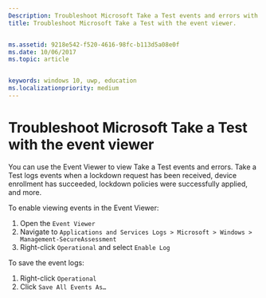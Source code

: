 ```yaml
---
Description: Troubleshoot Microsoft Take a Test events and errors with the event viewer.
title: Troubleshoot Microsoft Take a Test with the event viewer.


ms.assetid: 9218e542-f520-4616-98fc-b113d5a08e0f
ms.date: 10/06/2017
ms.topic: article


keywords: windows 10, uwp, education
ms.localizationpriority: medium
---
```


# Troubleshoot Microsoft Take a Test with the event viewer

You can use the Event Viewer to view Take a Test events and errors. Take a Test logs events when a lockdown request has been received, device enrollment has succeeded, lockdown policies were successfully applied, and more.

To enable viewing events in the Event Viewer:
1. Open the `Event Viewer`
2. Navigate to `Applications and Services Logs > Microsoft > Windows > Management-SecureAssessment`
3. Right-click `Operational` and select `Enable Log`

To save the event logs:
1. Right-click `Operational`
2. Click `Save All Events As…`
